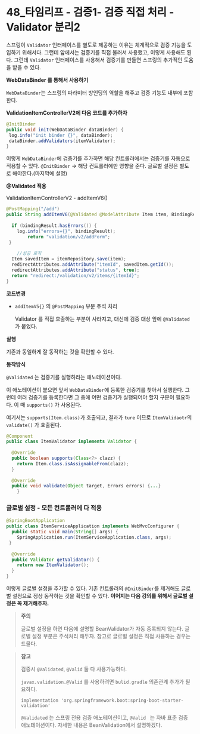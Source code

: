 # 48_타임리프 - 검증1- 검증 직접 처리 - Validator 분리2

스프링이 `Validator` 인터페이스를 별도로 제공하는 이유는 체계적으로 검증 기능을 도입하기 위해서다. 그런데 앞에서는 검증기를 직접 불러서 사용했고, 이렇게 사용해도 된다. 그런데 `Validator` 인터페이스를 사용해서 검증기를 만들면 스프링의 추가적인 도움을 받을 수 있다.



**WebDataBinder 를 통해서 사용하기**

`WebDataBinder`는 스프링의 파라미터 방인딩의 역할을 해주고 검증 기능도 내부에 포함한다.



**ValidationItemControllerV2에 다음 코드를 추가하자**

```java
@InitBinder
public void init(WebDataBinder dataBinder) {
 log.info("init binder {}", dataBinder);
 dataBinder.addValidators(itemValidator);
}
```

이렇게 `WebDataBinder`에 검증기를 추가하면 해당 컨트롤러에서는 검증기를 자동으로 적용할 수 있다. `@InitBinder` -> 해당 컨트롤러에만 영향을 준다. 글로벌 설정은 별도로 해야한다.(마지막에 설명)



**@Validated 적용**

ValidationItemControllerV2 - addItemV6()

```java
@PostMapping("/add")
public String addItemV6(@Validated @ModelAttribute Item item, BindingResult bindingResult, RedirectAttributes redirectAttributes) {
 
  if (bindingResult.hasErrors()) {
    log.info("errors={}", bindingResult);
 		return "validation/v2/addForm";
 }
  
 	//성공 로직
  Item savedItem = itemRepository.save(item);
  redirectAttributes.addAttribute("itemId", savedItem.getId());
  redirectAttributes.addAttribute("status", true);
  return "redirect:/validation/v2/items/{itemId}";
}
```

**코드변경**

* `addItemV5{}` 의 `@PostMapping` 부분 주석 처리

  Validator 를 직접 호출하는 부분이 사라지고, 대신에 검증 대상 앞에 `@Validated`가 붙었다.



**실행**

기존과 동일하게 잘 동작하는 것을 확인할 수 있다.



**동작방식**

`@Validated` 는 검증기를 실행하라는 애노테이션이다.

이 애노테이션이 붙으면 앞서 `WebDataBinder`에 등록한 검증기를 찾아서 실행한다. 그런데 여러 검증기를 등록한다면 그 중에 어떤 검증기가 실행되어야 할지 구분이 필요하다. 이 때 `supports()` 가 사용된다.

여기서는 `supports(Item.class)`가 호출되고, 결과가 `ture` 이므로 `ItemValidaotr`의 `validate()` 가 호출된다.



```java
@Component
public class ItemValidator implements Validator {
 
  @Override
  public boolean supports(Class<?> clazz) {
    return Item.class.isAssignableFrom(clazz);
  }
  
  @Override
  public void validate(Object target, Errors errors) {...}
	}
```



### 글로벌 설정 - 모든 컨트롤러에 다 적용

```java
@SpringBootApplication
public class ItemServiceApplication implements WebMvcConfigurer {
  public static void main(String[] args) {
    SpringApplication.run(ItemServiceApplication.class, args);
 }
 
  @Override
  public Validator getValidator() {
    return new ItemValidator();
  }
}
```

이렇게 글로벌 설정을 추가할 수 있다. 기존 컨트롤러의 `@InitBinder`를 제거해도 글로벌 설정으로 정상 동작하는 것을 확인할 수 있다. **이어지는 다음 강의를 위해서 글로벌 설정은 꼭 제거해주자.**



> **주의**
>
> 글로벌 설정을 하면 다음에 설명할 BeanValidator가 자동 증록되지 않는다. 글로벌 설정 부분은 주석처리 해두자. 참고로 글로벌 설정은 직접 사용하는 경우는 드물다.



> **참고**
>
> 검증시 `@Validated`, `@Valid` 둘 다 사용가능하다.
>
> `javax.validation.@Valid` 를 사용하려면 `bulid.gradle` 의존관계 추가가 필요하다.
>
> `implementation 'org.springframework.boot:spring-boot-starter-validation'`
>
> `@Validated` 는 스프링 전용 검증 애노테이션이고, `@Valid ` 는 자바 표준 검증 애노테이션이다. 자세한 내용은 BeanValidation에서 설명하겠다.